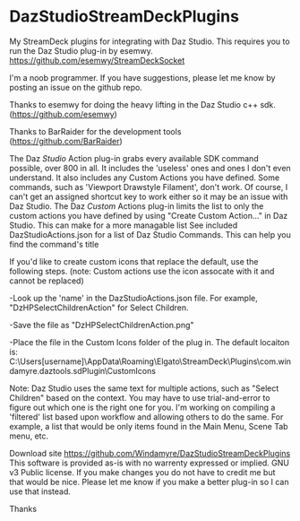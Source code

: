 # DazStudioStreamDeckPlugins
My StreamDeck plugins for integrating with Daz Studio. 
This requires you to run the Daz Studio plug-in by esemwy.  https://github.com/esemwy/StreamDeckSocket

I'm a noob programmer.  If you have suggestions, please let me know by posting an issue on the github repo.

Thanks to esemwy for doing the heavy lifting in the Daz Studio c++ sdk. (https://github.com/esemwy)

Thanks to BarRaider for the development tools (https://github.com/BarRaider)


The Daz _Studio_ Action plug-in grabs every available SDK command possible, over 800 in all.  It includes the 'useless' ones and ones I don't even understand.  It also includes any Custom Actions you have defined.
Some commands, such as 'Viewport Drawstyle Filament', don't work.  Of course, I can't get an assigned shortcut key to work either so it may be an issue with Daz Studio.
The Daz _Custom_ Actions plug-in limits the list to only the custom actions you have defined by using "Create Custom Action..." in Daz Studio.  This can make for a more managable list
See included DazStudioActions.json for a list of Daz Studio Commands.  This can help you find the command's title

If you'd like to create custom icons that replace the default, use the following steps.  (note: Custom actions use the icon assocate with it and cannot be replaced)
  
  -Look up the 'name' in the DazStudioActions.json file.  For example, "DzHPSelectChildrenAction" for Select Children.
	
  -Save the file as "DzHPSelectChildrenAction.png"
	
  -Place the file in the Custom Icons folder of the plug in.  The default locaiton is:
		C:\Users\[username]\AppData\Roaming\Elgato\StreamDeck\Plugins\com.windamyre.daztools.sdPlugin\CustomIcons


Note: Daz Studio uses the same text for multiple actions, such as "Select Children" based on the context.  You may have to use trial-and-error to figure out which one is the right one for you.
I'm working on compiling a 'filtered' list based upon workflow and allowing others to do the same.  For example, a list that would be only items found in the Main Menu, Scene Tab menu, etc.

Download site https://github.com/Windamyre/DazStudioStreamDeckPlugins
This software is provided as-is with no warrenty expressed or implied.
GNU v3 Public license.  If you make changes you do not have to credit me but that would be nice.
Please let me know if you make a better plug-in so I can use that instead.

Thanks
